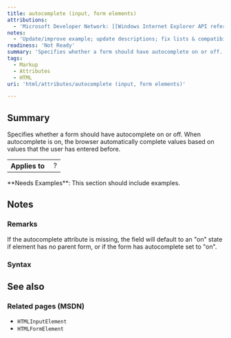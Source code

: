 ```yaml
---
title: autocomplete (input, form elements)
attributions:
  - 'Microsoft Developer Network: [[Windows Internet Explorer API reference](http://msdn.microsoft.com/en-us/library/ie/hh828809%28v=vs.85%29.aspx) Article]'
notes:
  - 'Update/improve example; update descriptions; fix lists & compatibility info'
readiness: 'Not Ready'
summary: 'Specifies whether a form should have autocomplete on or off. When autocomplete is on, the browser automatically complete values based on values that the user has entered before.'
tags:
  - Markup
  - Attributes
  - HTML
uri: 'html/attributes/autocomplete (input, form elements)'

---
```

## <span>Summary</span>

Specifies whether a form should have autocomplete on or off. When autocomplete is on, the browser automatically complete values based on values that the user has entered before.

<table class="wikitable">
<tr>
<th>
Applies to

</th>
<td>
 ?

</td>
</tr>
</table>
**Needs Examples**: This section should include examples.

## <span>Notes</span>

### <span>Remarks</span>

If the autocomplete attribute is missing, the field will default to an "on" state if element has no parent form, or if the form has autocomplete set to "on".

### <span>Syntax</span>

## <span>See also</span>

### <span>Related pages (MSDN)</span>

-   `HTMLInputElement`
-   `HTMLFormElement`
